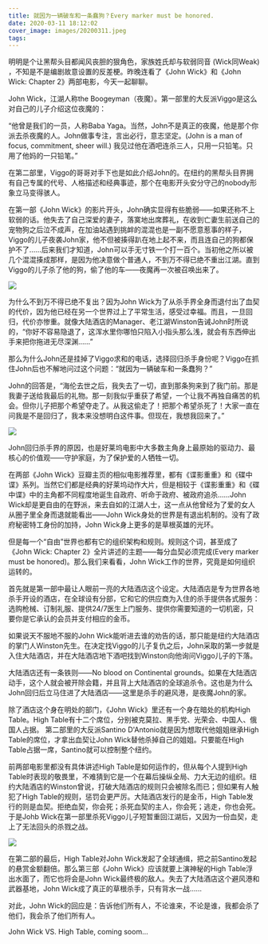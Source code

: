 ```yaml
---
title: 就因为一辆破车和一条蠢狗？Every marker must be honored.
date: 2020-03-11 18:12:02
cover_image: images/20200311.jpeg
tags:
---
```

明明是个让黑帮头目都闻风丧胆的狠角色，家族姓氏却与软弱同音 (Wick同Weak) ，不知是不是编剧故意设置的反差梗。昨晚连看了《John Wick》和《John Wick: Chapter 2》两部电影，今天一起聊聊。

John Wick，江湖人称the Boogeyman（夜魔）。第一部里的大反派Viggo是这么对自己的儿子介绍这位夜魔的：

“他曾是我们的一员，人称Baba Yaga。当然，John不是真正的夜魔，他是那个你派去杀夜魔的人。John做事专注，言出必行，意志坚定。(John is a man of focus, commitment, sheer will.) 我见过他在酒吧连杀三人，只用一只铅笔。只用了他妈的一只铅笔。”

在第二部里，Viggo的哥哥对手下也是如此介绍John的。在纽约的黑帮头目界拥有自己专属的代号、人格描述和经典事迹，那个在电影开头安分守己的nobody形象立马变得骇人。

在第一部《John Wick》的影片开头，John确实显得有些脆弱——如果还称不上软弱的话。他失去了自己深爱的妻子，落寞地出席葬礼，在收到亡妻生前送自己的宠物狗之后泣不成声，在加油站遇到挑衅的混混也是一副不愿意惹事的样子，Viggo的儿子夜袭John家，他不但被揍得趴在地上起不来，而且连自己的狗都保护不了……后来我们才知道，John可以手无寸铁一个打一百个。当初他之所以被几个混混揍成那样，是因为他决意做个普通人，不到万不得已绝不重出江湖。直到Viggo的儿子杀了他的狗，偷了他的车——夜魔再一次被召唤出来了。

<image src='/images/20200311-1.jpeg' class='img-fluid' /><br/>

为什么不到万不得已绝不复出？因为John Wick为了从杀手界全身而退付出了血契的代价，因为他已经在另一个世界过上了平常生活，感受过幸福。而且，一旦回归，代价亦惨重。就像大陆酒店的Manager、老江湖Winston告诫John时所说的，“你好不容易隐退了，这浑水里你哪怕只陷入小指头那么浅，就会有东西伸出手来把你拖进无尽深渊……”

那么为什么John还是挂掉了Viggo求和的电话，选择回归杀手身份呢？Viggo在抓住John后也不解地问过这个问题：“就因为一辆破车和一条蠢狗？”

John的回答是，“海伦去世之后，我失去了一切，直到那条狗来到了我门前。那是我妻子送给我最后的礼物。那一刻我似乎重获了希望，一个让我不再独自痛苦的机会。但你儿子把那个希望夺走了。从我这偷走了！把那个希望杀死了！大家一直在问我是不是回归了，我本来没想明白这件事。但现在，我想我回来了。”

<image src='/images/20200311-2.jpeg' class='img-fluid' /><br/>

John回归杀手界的原因，也是好莱坞电影中大多数主角身上最原始的驱动力、最核心的价值观——守护家庭，为了保护爱的人牺牲一切。

在两部《John Wick》豆瓣主页的相似电影推荐里，都有《谍影重重》和《碟中谍》系列。当然它们都是经典的好莱坞动作大片，但是相较于《谍影重重》和《碟中谍》中的主角都不同程度地诞生自政府、听命于政府、被政府追杀……John Wick却是更自由的在野派，来去自如的江湖人士，这一点从他曾经为了爱的女人从圈子里全身而退就能看出——John Wick身处的世界是有退出机制的。没有了政府秘密特工身份的加持，John Wick身上更多的是草根英雄的光环。

但是每一个“自由”世界也都有它的组织架构和规则。规则这个词，甚至成了《John Wick: Chapter 2》全片讲述的主题——每分血契必须完成(Every marker must be honored)。那么我们来看看，John Wick工作的世界，究竟是如何组织运转的。

首先就是第一部中最让人眼前一亮的大陆酒店这个设定。大陆酒店是专为世界各地杀手开设的酒店，在全球设有分部，它和它的供应商为入住的杀手提供各式服务：选购枪械、订制礼服、提供24/7医生上门服务、提供你需要知道的一切机密，只要你是它承认的会员并支付相应的金币。

如果说天不服地不服的John Wick能听进去谁的劝告的话，那只能是纽约大陆酒店的掌门人Winston先生。在决定找Viggo的儿子复仇之后，John采取的第一步就是入住大陆酒店，并在大陆酒店地下酒吧找到Winston向他询问Viggo儿子的下落。

大陆酒店还有一条铁则——No blood on Continental grounds。如果在大陆酒店动手，这个人就会被开除会籍，并且背上大陆酒店的全球追杀令。这也是为什么John回归后立马住进了大陆酒店——这里是杀手的避风港，是夜魔John的家。

除了酒店这个身在明处的部门，《John Wick》里还有一个身在暗处的机构High Table。High Table有十二个席位，分别被克莫拉、黑手党、光荣会、中国人、俄国人占据。 第二部里的大反派Santino D'Antonio就是因为想取代他姐姐继承High Table的席位，才拿出血契让John Wick替他杀掉自己的姐姐。只要能在High Table占据一席，Santino就可以控制整个纽约。

前两部电影里都没有具体讲述High Table是如何运作的，但从每个人提到High Table时表现的敬畏里，不难猜到它是一个在幕后操纵全局、力大无边的组织。纽约大陆酒店的Winston曾说，打破大陆酒店的规则只会被除名而已；但如果有人触犯了High Table的规则，惩罚会更严厉。大陆酒店发行的是金币，High Table发行的则是血契。拒绝血契，你会死；杀死血契的主人，你会死；逃走，你也会死。于是Johb Wick在第一部里杀死Viggo儿子短暂重回江湖后，又因为一份血契，走上了无法回头的杀戮之战。

<image src='/images/20200311-3.jpeg' class='img-fluid' /><br/>

在第二部的最后，High Table对John Wick发起了全球通缉，把之前Santino发起的悬赏金额翻倍。那么第三部《John Wick》应该就要上演神秘的High Table浮出水面了，而它也将会是John Wick最终极的敌人。失去了大陆酒店这个避风港和武器基地，John Wick成了真正的草根杀手，只有背水一战……

对此，John Wick的回应是：告诉他们所有人，不论谁来，不论是谁，我都会杀了他们，我会杀了他们所有人。

John Wick VS. High Table, coming soom...